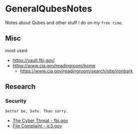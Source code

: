 # GeneralQubesNotes
Notes about Qubes and other stuff I do on my `free time`.


## Misc
most used:
- https://vault.fbi.gov/
- https://www.cia.gov/readingroom/home
  - https://www.cia.gov/readingroom/search/site/ironbark

## Research

### Security
`better be, Safe. Than sorry.`
- [The Cyber Threat - fbi.gov](https://www.fbi.gov/investigate/cyber#Respond-and)
- [File Complaint - ic3.gov](https://www.ic3.gov/Home/FileComplaint)



